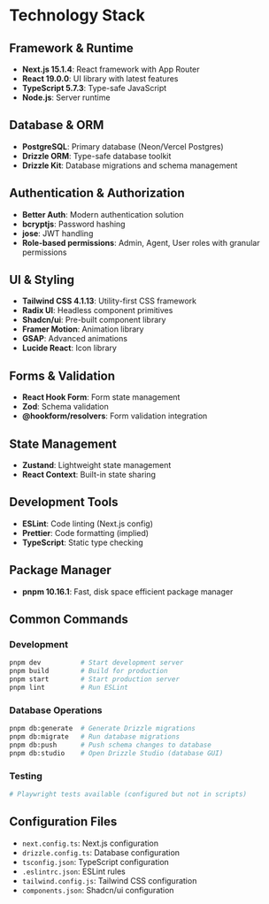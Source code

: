 # Technology Stack

## Framework & Runtime
- **Next.js 15.1.4**: React framework with App Router
- **React 19.0.0**: UI library with latest features
- **TypeScript 5.7.3**: Type-safe JavaScript
- **Node.js**: Server runtime

## Database & ORM
- **PostgreSQL**: Primary database (Neon/Vercel Postgres)
- **Drizzle ORM**: Type-safe database toolkit
- **Drizzle Kit**: Database migrations and schema management

## Authentication & Authorization
- **Better Auth**: Modern authentication solution
- **bcryptjs**: Password hashing
- **jose**: JWT handling
- **Role-based permissions**: Admin, Agent, User roles with granular permissions

## UI & Styling
- **Tailwind CSS 4.1.13**: Utility-first CSS framework
- **Radix UI**: Headless component primitives
- **Shadcn/ui**: Pre-built component library
- **Framer Motion**: Animation library
- **GSAP**: Advanced animations
- **Lucide React**: Icon library

## Forms & Validation
- **React Hook Form**: Form state management
- **Zod**: Schema validation
- **@hookform/resolvers**: Form validation integration

## State Management
- **Zustand**: Lightweight state management
- **React Context**: Built-in state sharing

## Development Tools
- **ESLint**: Code linting (Next.js config)
- **Prettier**: Code formatting (implied)
- **TypeScript**: Static type checking

## Package Manager
- **pnpm 10.16.1**: Fast, disk space efficient package manager

## Common Commands

### Development
```bash
pnpm dev          # Start development server
pnpm build        # Build for production
pnpm start        # Start production server
pnpm lint         # Run ESLint
```

### Database Operations
```bash
pnpm db:generate  # Generate Drizzle migrations
pnpm db:migrate   # Run database migrations
pnpm db:push      # Push schema changes to database
pnpm db:studio    # Open Drizzle Studio (database GUI)
```

### Testing
```bash
# Playwright tests available (configured but not in scripts)
```

## Configuration Files
- `next.config.ts`: Next.js configuration
- `drizzle.config.ts`: Database configuration
- `tsconfig.json`: TypeScript configuration
- `.eslintrc.json`: ESLint rules
- `tailwind.config.js`: Tailwind CSS configuration
- `components.json`: Shadcn/ui configuration